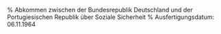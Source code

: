 % Abkommen zwischen der Bundesrepublik Deutschland und der Portugiesischen Republik über Soziale Sicherheit
% Ausfertigungsdatum: 06.11.1964
 